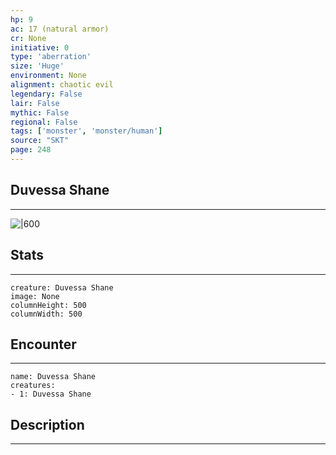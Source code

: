 ```yaml
---
hp: 9
ac: 17 (natural armor)
cr: None
initiative: 0
type: 'aberration'    
size: 'Huge'
environment: None
alignment: chaotic evil
legendary: False
lair: False
mythic: False
regional: False
tags: ['monster', 'monster/human']
source: "SKT"
page: 248
---
```


## Duvessa Shane
---

![|600](D:/Program%20Files/5e.tools/img/bestiary/SKT/Duvessa%20Shane.jpg)

## Stats
---

```statblock
creature: Duvessa Shane
image: None
columnHeight: 500
columnWidth: 500
```

## Encounter
---

```encounter-table
name: Duvessa Shane
creatures:
- 1: Duvessa Shane
```

## Description
---




